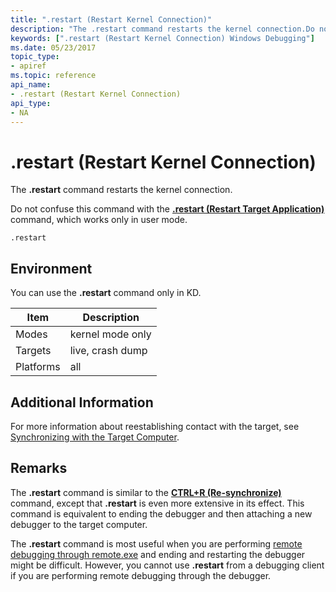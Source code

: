 ```yaml
---
title: ".restart (Restart Kernel Connection)"
description: "The .restart command restarts the kernel connection.Do not confuse this command with the .restart (Restart Target Application) command, which works only in user mode."
keywords: [".restart (Restart Kernel Connection) Windows Debugging"]
ms.date: 05/23/2017
topic_type:
- apiref
ms.topic: reference
api_name:
- .restart (Restart Kernel Connection)
api_type:
- NA
---
```


# .restart (Restart Kernel Connection)

The **.restart** command restarts the kernel connection.

Do not confuse this command with the [**.restart (Restart Target Application)**](-restart--restart-target-application-.md) command, which works only in user mode.

```dbgcmd
.restart 
```

## Environment

You can use the **.restart** command only in KD.

|  Item       | Description       |
|-----------|------------------|
| Modes     | kernel mode only |
| Targets   | live, crash dump |
| Platforms | all              |

## Additional Information

For more information about reestablishing contact with the target, see [Synchronizing with the Target Computer](../debugger/synchronizing-with-the-target-computer.md).

## Remarks

The **.restart** command is similar to the [**CTRL+R (Re-synchronize)**](../debugger/ctrl-r--re-synchronize-.md) command, except that **.restart** is even more extensive in its effect. This command is equivalent to ending the debugger and then attaching a new debugger to the target computer.

The **.restart** command is most useful when you are performing [remote debugging through remote.exe](../debugger/remote-debugging-through-remote-exe.md) and ending and restarting the debugger might be difficult. However, you cannot use **.restart** from a debugging client if you are performing remote debugging through the debugger.

